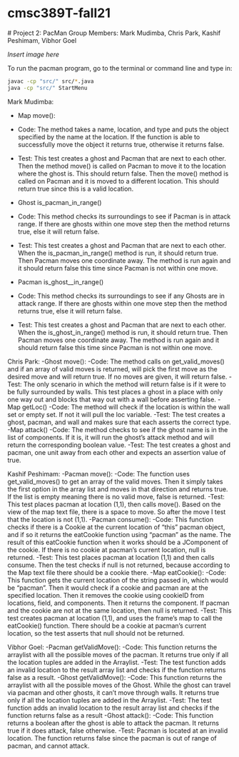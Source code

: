 # cmsc389T-fall21
​​# Project 2: PacMan
Group Members: Mark Mudimba, Chris Park, Kashif Peshimam, Vibhor Goel


*Insert image here*

To run the pacman program, go to the terminal or command line and type in: 
```bash
javac -cp "src/" src/*.java
java -cp "src/" StartMenu
```

Mark Mudimba:  
- Map move():
- Code: The method takes a name, location, and type and puts the object specified by the name at the location. If the function is able to successfully move the object it returns true, otherwise it returns false.
- Test: This test creates a ghost and Pacman that are next to each other. Then the method move() is called on Pacman to move it to the location where the ghost is. This should return false. Then the move() method is called on Pacman and it is moved to a different location. This should return true since this is a valid location. 
- Ghost is_pacman_in_range()
- Code: This method checks its surroundings to see if Pacman is in attack range. If there are ghosts within one move step then the method returns true, else it will return false. 
- Test: This test creates a ghost and Pacman that are next to each other. When the is_pacman_in_range() method is run, it should return true. Then Pacman moves one coordinate away. The method is run again and it should return false this time since Pacman is not within one move. 

- Pacman is_ghost__in_range()
- Code: This method checks its surroundings to see if any Ghosts are in attack range. If there are ghosts within one move step then the method returns true, else it will return false. 
- Test: This test creates a ghost and Pacman that are next to each other. When the is_ghost_in_range() method is run, it should return true. Then Pacman moves one coordinate away. The method is run again and it should return false this time since Pacman is not within one move. 


Chris Park:
-Ghost move():
-Code: The method calls on get_valid_moves() and if an array of valid moves is returned, will pick the first move as the desired move and will return true. If no moves are given, it will return false.
-Test: The only scenario in which the method will return false is if it were to be fully surrounded by walls. This test places a ghost in a place with only one way out and blocks that way out with a wall before asserting false.
-Map getLoc()
-Code: The method will check if the location is within the wall set or empty set. If not it will pull the loc variable.
-Test: The test creates a ghost, pacman, and wall and makes sure that each asserts the correct type.
-Map attack()
-Code: The method checks to see if the ghost name is in the list of components. If it is, it will run the ghost’s attack method and will return the corresponding boolean value.
-Test: The test creates a ghost and pacman, one unit away from each other and expects an assertion value of true.

Kashif Peshimam:
-Pacman move():
-Code: The function uses get_valid_moves() to get an array of the valid moves. Then it simply takes the first option in the array list and moves in that direction and returns true. If the list is empty meaning there is no valid move, false is returned.
-Test: This test places pacman at location (1,1), then calls move(). Based on the view of the map text file, there is a space to move. So after the move I test that the location is not (1,1).
-Pacman consume():
-Code: This function checks if there is a Cookie at the current location of “this” pacman object, and if so it returns the eatCookie function using “pacman” as the name. The result of this eatCookie function when it works should be a JComponent of the cookie. If there is no cookie at pacman’s current location, null is returned.
-Test: This test places pacman at location (1,1) and then calls consume. Then the test checks if null is not returned, because according to the Map text file there should be a cookie there.
-Map eatCookie():
-Code: This function gets the current location of the string passed in, which would be “pacman”. Then it would check if a cookie and pacman are at the specified location. Then it removes the cookie using cookieID from locations, field, and components. Then it returns the component. If pacman and the cookie are not at the same location, then null is returned.
-Test: This test creates pacman at location (1,1), and uses the frame’s map to call the eatCookie() function. There should be a cookie at pacman’s current location, so the test asserts that null should not be returned. 

Vibhor Goel:
-Pacman getValidMove():
-Code: This function returns the arraylist with all the possible moves of the pacman. It returns true only if all the location tuples are added in the Arraylist.
-Test: The test function adds an invalid location to the result array list and checks if the function returns false as a result.
-Ghost getValidMove():
-Code: This function returns the arraylist with all the possible moves of the Ghost. While the ghost can travel via pacman and other ghosts, it can’t move through walls. It returns true only if all the location tuples are added in the Arraylist.
-Test: The test function adds an invalid location to the result array list and checks if the function returns false as a result
-Ghost attack():
-Code: This function returns a boolean after the ghost is able to attack the pacman. It returns true if it does attack, false otherwise.
-Test: Pacman is located at an invalid location. The function returns false since the pacman is out of range of pacman, and cannot attack.
